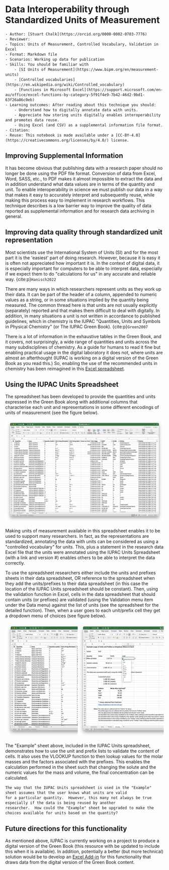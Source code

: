 # Data Interoperability through Standardized Units of Measurement

```{dropdown} About this technique
- Author: [Stuart Chalk](https://orcid.org/0000-0002-0703-7776)
- Reviewer:
- Topics: Units of Measurement, Controlled Vocabulary, Validation in Excel
- Format: Markdown file
- Scenarios: Working up data for publication
- Skills: You should be familiar with
    - [SI Units of Measurement](https://www.bipm.org/en/measurement-units)
    - [Controlled vocabularies](https://en.wikipedia.org/wiki/Controlled_vocabulary)
    - [Functions in Microsoft Excel](https://support.microsoft.com/en-au/office/excel-functions-by-category-5f91f4e9-7b42-46d2-9bd1-63f26a86c0eb)
- Learning outcomes: After reading about this technique you should:
    - Understand how to digitally annotate data with units.
    - Appreciate how storing units digitally enables interoperability and promotes data reuse.
    - Using Excel (and CSV) as a supplemental information file format.
- Citation: 
- Reuse: This notebook is made available under a [CC-BY-4.0](https://creativecommons.org/licenses/by/4.0/) license.
```

## Improving Supplemental Information
It has become obvious that publishing data with a research paper should no longer be done using the PDF file format.
Conversion of data from Excel, Word, SASS, etc., to PDF makes it almost impossible to extract the data and in addition
understand what data values are in terms of the quantity and unit.  To enable interoperability in science we must
publish our data in a way that makes it easy to accurately interpret and subsequently reuse, while making this process
easy to implement in research workflows. This technique describes is a low barrier way to improve the quality of data 
reported as supplemental information and for research data archiving in general.

## Improving data quality through standardized unit representation
Most scientists use the International System of Units (SI) and for the most part it is the 'easiest' part of doing research.
However, because it is easy it is often not appreciated how important it is.  In the context of digital data, it is
especially important for computers to be able to interpret data, especially if we expect them to do "calculations for us" 
in any accurate and reliable way. {cite:p}`Hanisch2022`

There are many ways in which researchers represent units as they work up their data.  It can be part of the header of
a column, appended to numeric values as a string, or in some situations implied by the quantity being measured.  The
common thread here is that units are not usually explicitly (separately) reported and that makes them difficult to deal
with digitally.  In addition, in many situations a unit is not written in accordance to published guidelines, which in 
chemistry is the IUPAC "Quantities, Units and Symbols in Physical Chemistry" (or The IUPAC Green Book). {cite:p}`Green2007`

There is a lot of information in the exhaustive tables in the Green Book, and it covers, not surprisingly, a wide 
range of quantities and units across the many subdisciplines of chemistry. As a guide for humans to read it fine but
enabling practical usage in the digital laboratory it does not, where units are almost an afterthought (IUPAC is working
on a digital version of the Green Book as you read this.)  So, enabling the use of the recommended units in chemistry
has been reimagined in this [Excel spreadsheet](../files/tec_iupac_units_excel.xlsx).

## Using the IUPAC Units Spreadsheet
The spreadsheet has been developed to provide the quantities and units expressed in the Green Book along with additional
columns that characterise each unit and representations in some different encodings of units of measurement (see
the figure below).

![fig1](../images/tec_iupac_units_excel_fig1.jpg)

Making units of measurement available in this spreadsheet enables it to be used to support many researchers.  In fact,
as the representations are standardized, annotating the data with units can be considered as using a "controlled 
vocabulary" for units.  This, plus a statement in the research data Excel file that the units were annotated using the
IUPAC Units Spreadsheet (with a link and version #) enables others to be able to interpret the data correctly.

To use the spreadsheet researchers either include the units and prefixes sheets in their data spreadsheet, OR reference
to the spreadsheet when they add the units/prefixes to their data spreadsheet (in this case the location of the IUPAC
Units spreadsheet should be constant).  Then, using the validation function in Excel, cells in the data spreadsheet that
should contain units (or prefixes) are validated (using the Validation menu item under the Data menu) against the list 
of units (see the spreadsheet for the detailed function). Then, when a user goes to each unit/prefix cell they get a 
dropdown menu of choices (see figure below).

![fig2](../images/tec_iupac_units_excel_fig2.jpg)

The "Example" sheet above, included in the IUPAC Units spreadsheet, demonstrates how to use the unit and prefix lists
to validate the content of cells. It also uses the VLOOKUP function to then lookup values for the molar masses and the
factors associated with the prefixes.  This enables the calculation performed in the sheet such that changing the solute 
and the numeric values for the mass and volume, the final concentration can be calculated.

```{note} Challenge!
The way that the IUPAC Units spreadsheet is used in the "Example" sheet assumes that the user knows what units are valid
for a particular quantity.  However, this many not always be true especially if the data is being reused by another
researcher.  How could the "Example" sheet be upgraded to make the choices available for units based on the quantity?
```

## Future directions for this functionality
As mentioned above, IUPAC is currently working on a project to produce a digital version of the Green Book (this
resource with be updated to include this when it is available).  In addition, potentially a better (but more technical)
solution would be to develop an [Excel Add-in](https://learn.microsoft.com/en-us/office/dev/add-ins/develop/develop-overview) 
for this functionality that draws data from the digital version of the Green Book content.